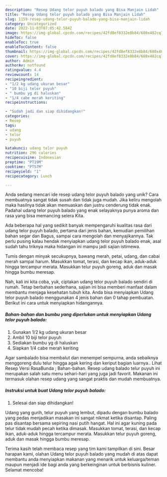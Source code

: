 ```yaml
---
description: "Resep Udang telor puyuh balado yang Bisa Manjain Lidah"
title: "Resep Udang telor puyuh balado yang Bisa Manjain Lidah"
slug: 1159-resep-udang-telor-puyuh-balado-yang-bisa-manjain-lidah
category: Uncategorized
date: 2022-11-03T07:05:42.584Z
image: https://img-global.cpcdn.com/recipes/42fd8ef8332e8b84/680x482cq70/udang-telor-puyuh-balado-foto-resep-utama.jpg
hideToc: false
enableToc: true
enableTocContent: false
thumbnail: https://img-global.cpcdn.com/recipes/42fd8ef8332e8b84/680x482cq70/udang-telor-puyuh-balado-foto-resep-utama.jpg
cover: https://img-global.cpcdn.com/recipes/42fd8ef8332e8b84/680x482cq70/udang-telor-puyuh-balado-foto-resep-utama.jpg
author: Admin
authorAv: notfound
ratingvalue: 4.4
reviewcount: 14
recipeingredient:
- "1/2 kg udang ukuran besar"
- "10 biji telor puyuh"
- " bumbu yg di haluskan"
- "1/4 cabe merah keriting"
recipeinstructions:

- "Sudah jadi dan siap dihidangkan!"
categories:
- Resep
tags:
- udang
- telor
- puyuh

katakunci: udang telor puyuh 
nutrition: 296 calories
recipecuisine: Indonesian
preptime: "PT19M"
cooktime: "PT57M"
recipeyield: "1"
recipecategory: Lunch

---
```





Anda sedang mencari ide resep udang telor puyuh balado yang unik? Cara membuatnya sangat tidak susah dan tidak juga mudah. Jika keliru mengolah maka hasilnya tidak akan memuaskan dan justru cenderung tidak enak. Padahal udang telor puyuh balado yang enak selayaknya punya aroma dan rasa yang bisa memancing selera Kita.





Ada beberapa hal yang sedikit banyak mempengaruhi kualitas rasa dari udang telor puyuh balado, pertama dari jenis bahan, kemudian pemilihan bahan segar dan Bagus, sampai cara mengolah dan menyajikannya. Tak perlu pusing kalau hendak menyiapkan udang telor puyuh balado enak,      asal sudah tahu triknya maka hidangan ini mampu jadi sajian istimewa.














Tumis dengan minyak secukupnya, bawang merah, petai, udang, dan cabai merah sampai harum. Masukkan tomat, terasi, dan kecap ikan, aduk-aduk hingga tercampur merata. Masukkan telur puyuh goreng, aduk dan masak hingga bumbu meresap.






Nah, kali ini kita coba, yuk, ciptakan udang telor puyuh balado sendiri di rumah. Tetap berbahan sederhana, sajian ini bisa memberi manfaat dalam membantu menjaga kesehatan tubuh kita. Anda bisa menyiapkan Udang telor puyuh balado menggunakan 4 jenis bahan dan 0 tahap pembuatan. Berikut ini cara untuk menyiapkan hidangannya.

<!--inarticleads1-->

##### Bahan-bahan dan bumbu yang diperlukan untuk menyiapkan Udang telor puyuh balado:

1. Gunakan 1/2 kg udang ukuran besar
1. Ambil 10 biji telor puyuh
1. Sediakan  bumbu yg di haluskan
1. Siapkan 1/4 cabe merah keriting


Agar sambalado bisa membalut dan menempel sempurna, anda sebaiknya menggoreng dulu telur hingga agak kering dan keriput bagian luarnya.. Lihat Resep Versi RasaBunda ; Bahan-bahan. Resep udang balado telur puyuh ini merupakan salah satu menu sehari-hari yang juga jadi favorit. Makanan ini termasuk olahan resep udang yang sangat praktis dan mudah membuatnya. 

<!--inarticleads2-->

##### Instruksi untuk buat Udang telor puyuh balado:


1. Selesai dan siap dihidangkan!

Udang yang gurih, telur puyuh yang lembut, dipadu dengan bumbu balado yang pedas menjadikan masakan ini sangat nikmat ketika disantap. Paling pas disantap bersama sepiring nasi putih hangat. Hal ini agar kuning pada telur tidak mudah pecah ketika dimasak. Masukkan tomat, terasi, dan kecap ikan, aduk-aduk hingga tercampur merata. Masukkan telur puyuh goreng, aduk dan masak hingga bumbu meresap. 

Terima kasih telah membaca resep yang tim kami tampilkan di sini. Besar harapan kami, olahan Udang telor puyuh balado yang mudah di atas dapat membantu anda menyiapkan makanan yang menarik untuk keluarga/teman maupun menjadi ide bagi anda yang berkeinginan untuk berbisnis kuliner. Selamat mencoba!
